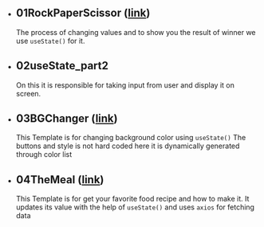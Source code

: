-   ## 01RockPaperScissor ([link](https://play-rockpaperscissor.netlify.app/))

    The process of changing values and to show you the result of winner we use `useState()` for it.

-   ## 02useState_part2

    On this it is responsible for taking input from user and display it on screen.

-   ## 03BGChanger ([link](https://sudhanshu-bgchanger.netlify.app/))

    This Template is for changing background color using `useState()`
    The buttons and style is not hard coded here it is dynamically generated through color list

-   ## 04TheMeal ([link](https://sudhanshu-the-meal.netlify.app/))

    This Template is for get your favorite food recipe and how to make it.
    It updates its value with the help of `useState()` and uses `axios` for fetching data
